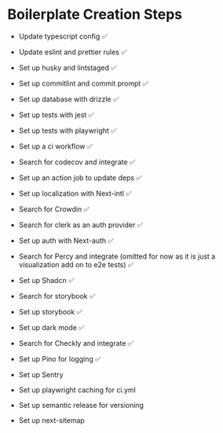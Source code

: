 # Boilerplate Creation Steps

- Update typescript config ✅
- Update eslint and prettier rules ✅
- Set up husky and lintstaged ✅
- Set up commitlint and commit prompt ✅
- Set up database with drizzle ✅
- Set up tests with jest ✅
- Set up tests with playwright ✅
- Set up a ci workflow ✅
- Search for codecov and integrate ✅
- Set up an action job to update deps ✅
- Set up localization with Next-intl ✅
- Search for Crowdin ✅
- Search for clerk as an auth provider ✅
- Set up auth with Next-auth ✅
- Search for Percy and integrate (omitted for now as it is just a visualization add on to e2e tests) ✅
- Set up Shadcn ✅
- Search for storybook ✅
- Set up storybook ✅
- Set up dark mode ✅
- Search for Checkly and integrate ✅
- Set up Pino for logging ✅

- Set up Sentry
- Set up playwright caching for ci.yml
- Set up semantic release for versioning
- Set up next-sitemap
